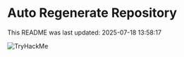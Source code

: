 # Auto Regenerate Repository

This README was last updated: 2025-07-18 13:58:17

 ![TryHackMe](https://tryhackme.com/badge/533634)
